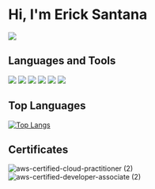 # Hi, I'm Erick Santana
<a href="https://www.linkedin.com/in/erick-santana-dev/"><img src="https://img.shields.io/badge/Linkedin-erick--santana--dev-blue.svg" /></a>

## Languages and Tools
<code><img src="https://img.shields.io/badge/-Java-yellowgreen.svg" /></code>
<code><img src="https://img.shields.io/badge/-Kotlin-purple.svg" /></code>
<code><img src="https://img.shields.io/badge/-AWS-blue.svg" /></code>
<code><img src="https://img.shields.io/badge/-SQL-lightgrey.svg" /></code>
<code><img src="https://img.shields.io/badge/-NoSQL-success.svg" /></code>
<code><img src="https://img.shields.io/badge/-JUnit-red.svg" /></code>

## Top Languages
[![Top Langs](https://github-readme-stats.vercel.app/api/top-langs/?username=erick-santana&theme=algolia&layout=compact)](https://github.com/erick-santana)

## Certificates
![aws-certified-cloud-practitioner (2)](https://user-images.githubusercontent.com/63301414/192400605-f1f6ee28-3b58-474e-abfe-44dab267f3e2.png)
![aws-certified-developer-associate (2)](https://user-images.githubusercontent.com/63301414/192400585-87d72c70-92ae-4d4d-a28f-42c696c1456b.png)
